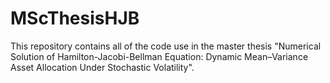 # MScThesisHJB
This repository contains all of the code use in the master thesis "Numerical Solution of Hamilton-Jacobi-Bellman Equation: Dynamic Mean–Variance Asset Allocation Under Stochastic Volatility".
